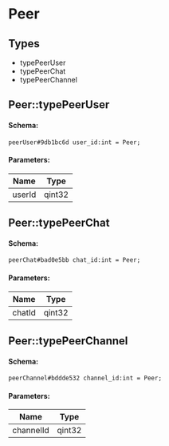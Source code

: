 # Peer

## Types

* typePeerUser
* typePeerChat
* typePeerChannel

## Peer::typePeerUser

#### Schema:

`peerUser#9db1bc6d user_id:int = Peer;`

#### Parameters:

|Name|Type|
|----|----|
|userId|qint32|

## Peer::typePeerChat

#### Schema:

`peerChat#bad0e5bb chat_id:int = Peer;`

#### Parameters:

|Name|Type|
|----|----|
|chatId|qint32|

## Peer::typePeerChannel

#### Schema:

`peerChannel#bddde532 channel_id:int = Peer;`

#### Parameters:

|Name|Type|
|----|----|
|channelId|qint32|

